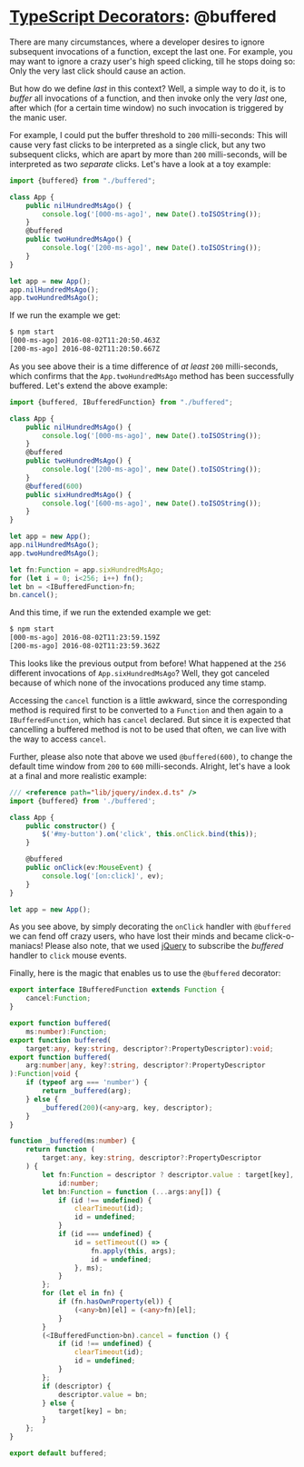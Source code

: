 # [TypeScript Decorators][1]: @buffered

There are many circumstances, where a developer desires to ignore subsequent invocations of a function, except the last one. For example, you may want to ignore a crazy user's high speed clicking, till he stops doing so: Only the very last click should cause an action.

But how do we define *last* in this context? Well, a simple way to do it, is to *buffer* all invocations of a function, and then invoke only the very *last* one, after which (for a certain time window) no such invocation is triggered by the manic user.

For example, I could put the buffer threshold to `200` milli-seconds: This will cause very fast clicks to be interpreted as a single click, but any two subsequent clicks, which are apart by more than `200` milli-seconds, will be interpreted as two *separate* clicks. Let's have a look at a toy example:
```typescript
import {buffered} from "./buffered";

class App {
    public nilHundredMsAgo() {
        console.log('[000-ms-ago]', new Date().toISOString());
    }
    @buffered
    public twoHundredMsAgo() {
        console.log('[200-ms-ago]', new Date().toISOString());
    }
}

let app = new App();
app.nilHundredMsAgo();
app.twoHundredMsAgo();
```

If we run the example we get:
```bash
$ npm start
[000-ms-ago] 2016-08-02T11:20:50.463Z
[200-ms-ago] 2016-08-02T11:20:50.667Z
```

As you see above their is a time difference of *at least* `200` milli-seconds, which confirms that the `App.twoHundredMsAgo` method has been successfully buffered. Let's extend the above example:
```typescript
import {buffered, IBufferedFunction} from "./buffered";

class App {
    public nilHundredMsAgo() {
        console.log('[000-ms-ago]', new Date().toISOString());
    }
    @buffered
    public twoHundredMsAgo() {
        console.log('[200-ms-ago]', new Date().toISOString());
    }
    @buffered(600)
    public sixHundredMsAgo() {
        console.log('[600-ms-ago]', new Date().toISOString());
    }
}

let app = new App();
app.nilHundredMsAgo();
app.twoHundredMsAgo();

let fn:Function = app.sixHundredMsAgo;
for (let i = 0; i<256; i++) fn();
let bn = <IBufferedFunction>fn;
bn.cancel();
```

And this time, if we run the extended example we get:
```bash
$ npm start
[000-ms-ago] 2016-08-02T11:23:59.159Z
[200-ms-ago] 2016-08-02T11:23:59.362Z
```

This looks like the previous output from before! What happened at the `256` different invocations of `App.sixHundredMsAgo`? Well, they got canceled because of which none of the invocations produced any time stamp. 

Accessing the `cancel` function is a little awkward, since the corresponding method is required first to be converted to a `Function` and then again to a `IBufferedFunction`, which has `cancel` declared. But since it is expected that cancelling a buffered method is not to be used that often, we can live with the way to access `cancel`.

Further, please also note that above we used `@buffered(600)`, to change the default time window from `200` to `600` milli-seconds. Alright, let's have a look at a final and more realistic example:
```typescript
/// <reference path="lib/jquery/index.d.ts" />
import {buffered} from './buffered';

class App {
    public constructor() {
        $('#my-button').on('click', this.onClick.bind(this));
    }

    @buffered
    public onClick(ev:MouseEvent) {
        console.log('[on:click]', ev);
    }
}

let app = new App();
```

As you see above, by simply decorating the `onClick` handler with `@buffered` we can fend off crazy users, who have lost their minds and became click-o-maniacs! Please also note, that we used [jQuery][2] to subscribe the *buffered* handler to `click` mouse events.

Finally, here is the magic that enables us to use the `@buffered` decorator:
```typescript
export interface IBufferedFunction extends Function {
    cancel:Function;
}

export function buffered(
    ms:number):Function;
export function buffered(
    target:any, key:string, descriptor?:PropertyDescriptor):void;
export function buffered(
    arg:number|any, key?:string, descriptor?:PropertyDescriptor
):Function|void {
    if (typeof arg === 'number') {
        return _buffered(arg);
    } else {
        _buffered(200)(<any>arg, key, descriptor);
    }
}

function _buffered(ms:number) {
    return function (
        target:any, key:string, descriptor?:PropertyDescriptor
    ) {
        let fn:Function = descriptor ? descriptor.value : target[key],
            id:number;
        let bn:Function = function (...args:any[]) {
            if (id !== undefined) {
                clearTimeout(id);
                id = undefined;
            }
            if (id === undefined) {
                id = setTimeout(() => {
                    fn.apply(this, args);
                    id = undefined;
                }, ms);
            }
        };
        for (let el in fn) {
            if (fn.hasOwnProperty(el)) {
                (<any>bn)[el] = (<any>fn)[el];
            }
        }
        (<IBufferedFunction>bn).cancel = function () {
            if (id !== undefined) {
                clearTimeout(id);
                id = undefined;
            }
        };
        if (descriptor) {
            descriptor.value = bn;
        } else {
            target[key] = bn;
        }
    };
}

export default buffered;
```

[1]: http://www.typescriptlang.org/docs/handbook/decorators.html
[2]: https://api.jquery.com/on/

